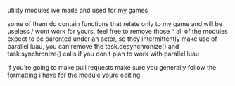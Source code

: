 utility modules ive made and used for my games

some of them do contain functions that relate only to my game and will be useless / wont work for yours, feel free to remove those
^ all of the modules expect to be parented under an actor, so they intermittently make use of parallel luau, you can remove the task.desynchronize() and task.synchronize() calls if you don't plan to work with parallel luau


if you're going to make pull requests make sure you generally follow the formatting i have for the module youre editing
